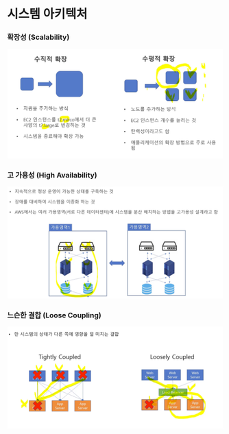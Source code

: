 # 시스템 아키텍처

### 확장성 (Scalability)
![img_72.png](img_72.png)

### 고 가용성 (High Availability)

![img_73.png](img_73.png)

### 느슨한 결합 (Loose Coupling)

![img_74.png](img_74.png)
